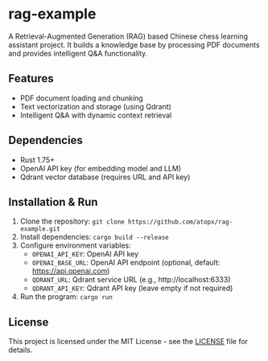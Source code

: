# rag-example

A Retrieval-Augmented Generation (RAG) based Chinese chess learning assistant project. It builds a knowledge base by processing PDF documents and provides intelligent Q&A functionality.

## Features
- PDF document loading and chunking
- Text vectorization and storage (using Qdrant)
- Intelligent Q&A with dynamic context retrieval

## Dependencies
- Rust 1.75+
- OpenAI API key (for embedding model and LLM)
- Qdrant vector database (requires URL and API key)

## Installation & Run
1. Clone the repository: `git clone https://github.com/atopx/rag-example.git`
2. Install dependencies: `cargo build --release`
3. Configure environment variables:
   - `OPENAI_API_KEY`: OpenAI API key
   - `OPENAI_BASE_URL`: OpenAI API endpoint (optional, default: https://api.openai.com)
   - `QDRANT_URL`: Qdrant service URL (e.g., http://localhost:6333)
   - `QDRANT_API_KEY`: Qdrant API key (leave empty if not required)
4. Run the program: `cargo run`

## License
This project is licensed under the MIT License - see the [LICENSE](LICENSE) file for details.
